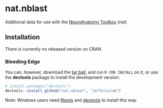 # nat.nblast
Additional data for use with the [NeuroAnatomy Toolbox](https://github.com/jefferis/nat) (nat)

## Installation
There is currently no released version on CRAN.

### Bleeding Edge
You can, however, download the [tar ball](https://github.com/jefferislab/nat.nblast/tarball/master),
and run `R CMD INSTALL` on it, or use the **devtools** package to install the development version:

  ```r
# install.packages("devtools")
devtools::install_github("nat.nblast", "jefferislab")
```

Note: Windows users need [Rtools](http://www.murdoch-sutherland.com/Rtools/) and
[devtools](http://CRAN.R-project.org/package=devtools) to install this way.
